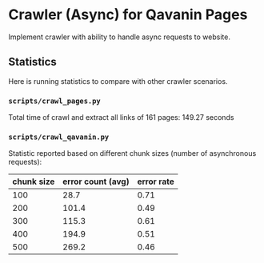 # Crawler (Async) for Qavanin Pages
Implement crawler with ability to handle async requests to website.



## Statistics

Here is running statistics to compare with other crawler scenarios.

### `scripts/crawl_pages.py`

Total time of crawl and extract all links of 161 pages: 149.27 seconds

### `scripts/crawl_qavanin.py`
 Statistic reported based on different chunk sizes (number of asynchronous requests):

| chunk size | error count (avg)| error rate |
|------------|------------------|------------|
| 100        |     28.7         |     0.71   |
| 200        |     101.4        |     0.49   |
| 300        |     115.3        |     0.61   |
| 400        |     194.9        |     0.51   |
| 500        |     269.2        |     0.46   |

